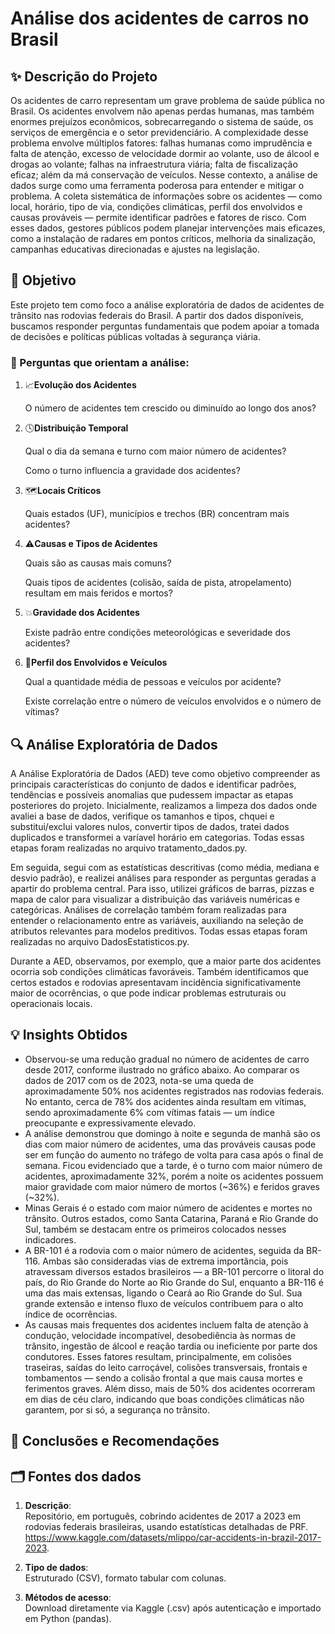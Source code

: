 # Análise dos acidentes de carros no Brasil

## ✨ Descrição do Projeto
Os acidentes de carro representam um grave problema de saúde pública no Brasil. Os acidentes envolvem não apenas perdas humanas, mas também enormes prejuízos econômicos, sobrecarregando o sistema de saúde, os serviços de emergência e o setor previdenciário. A complexidade desse problema envolve múltiplos fatores: falhas humanas como imprudência e falta de atenção, excesso de velocidade dormir ao volante, uso de álcool e drogas ao volante; falhas na infraestrutura viária; falta de fiscalização eficaz; além da má conservação de veículos. 
Nesse contexto, a análise de dados surge como uma ferramenta poderosa para entender e mitigar o problema. A coleta sistemática de informações sobre os acidentes — como local, horário, tipo de via, condições climáticas, perfil dos envolvidos e causas prováveis — permite identificar padrões e fatores de risco. Com esses dados, gestores públicos podem planejar intervenções mais eficazes, como a instalação de radares em pontos críticos, melhoria da sinalização, campanhas educativas direcionadas e ajustes na legislação.

## 🎯 Objetivo
Este projeto tem como foco a análise exploratória de dados de acidentes de trânsito nas rodovias federais do Brasil. A partir dos dados disponíveis, buscamos responder perguntas fundamentais que podem apoiar a tomada de decisões e políticas públicas voltadas à segurança viária.

### 🔎 Perguntas que orientam a análise:

1. 📈**Evolução dos Acidentes**
   
   O número de acidentes tem crescido ou diminuído ao longo dos anos?

2. 🕓**Distribuição Temporal**

   Qual o dia da semana e turno com maior número de acidentes?

   Como o turno influencia a gravidade dos acidentes?

3. 🗺️**Locais Críticos**

   Quais estados (UF), municípios e trechos (BR) concentram mais acidentes?

4. ⚠️**Causas e Tipos de Acidentes**

   Quais são as causas mais comuns?

   Quais tipos de acidentes (colisão, saída de pista, atropelamento) resultam em mais feridos e mortos?

5. 💥**Gravidade dos Acidentes**

   Existe padrão entre condições meteorológicas e severidade dos acidentes?

6. 🧍**Perfil dos Envolvidos e Veículos**
   
   Qual a quantidade média de pessoas e veículos por acidente?

   Existe correlação entre o número de veículos envolvidos e o número de vítimas?

## 🔍 Análise Exploratória de Dados
A Análise Exploratória de Dados (AED) teve como objetivo compreender as principais características do conjunto de dados e identificar padrões, tendências e possíveis anomalias que pudessem impactar as etapas posteriores do projeto. Inicialmente, realizamos a limpeza dos dados onde avaliei a base de dados, verifique os tamanhos e tipos, chquei e substitui/exclui valores nulos, convertir tipos de dados, tratei dados duplicados e transformei a varíavel horário em categorias. Todas essas etapas foram realizadas no arquivo tratamento_dados.py.

Em seguida, segui com as estatísticas descritivas (como média, mediana e desvio padrão), e realizei análises para responder as perguntas geradas a apartir do problema central. Para isso, utilizei gráficos de barras, pizzas e mapa de calor para visualizar a distribuição das variáveis numéricas e categóricas. Análises de correlação também foram realizadas para entender o relacionamento entre as variáveis, auxiliando na seleção de atributos relevantes para modelos preditivos. Todas essas etapas foram realizadas no arquivo DadosEstatisticos.py.

Durante a AED, observamos, por exemplo, que a maior parte dos acidentes ocorria sob condições climáticas favoráveis. Também identificamos que certos estados e rodovias apresentavam incidência significativamente maior de ocorrências, o que pode indicar problemas estruturais ou operacionais locais.

## 💡 Insights Obtidos
- Observou-se uma redução gradual no número de acidentes de carro desde 2017, conforme ilustrado no gráfico abaixo. Ao comparar os dados de 2017 com os de 2023, nota-se uma queda de aproximadamente 50% nos acidentes registrados nas rodovias federais. No entanto, cerca de 78% dos acidentes ainda resultam em vítimas, sendo aproximadamente 6% com vítimas fatais — um índice preocupante e expressivamente elevado.
- A análise demonstrou que domingo à noite e segunda de manhã são os dias com maior número de acidentes, uma das prováveis causas pode ser em função do aumento no tráfego de volta para casa após o final de semana. Ficou evidenciado que a tarde, é o turno com maior número de acidentes, aproximadamente 32%, porém a noite os acidentes possuem maior gravidade com maior número de mortos (~36%) e feridos graves (~32%). 
- Minas Gerais é o estado com maior número de acidentes e mortes no trânsito. Outros estados, como Santa Catarina, Paraná e Rio Grande do Sul, também se destacam entre os primeiros colocados nesses indicadores.
- A BR-101 é a rodovia com o maior número de acidentes, seguida da BR-116. Ambas são consideradas vias de extrema importância, pois atravessam diversos estados brasileiros — a BR-101 percorre o litoral do país, do Rio Grande do Norte ao Rio Grande do Sul, enquanto a BR-116 é uma das mais extensas, ligando o Ceará ao Rio Grande do Sul. Sua grande extensão e intenso fluxo de veículos contribuem para o alto índice de ocorrências.
- As causas mais frequentes dos acidentes incluem falta de atenção à condução, velocidade incompatível, desobediência às normas de trânsito, ingestão de álcool e reação tardia ou ineficiente por parte dos condutores. Esses fatores resultam, principalmente, em colisões traseiras, saídas do leito carroçável, colisões transversais, frontais e tombamentos — sendo a colisão frontal a que mais causa mortes e ferimentos graves. Além disso, mais de 50% dos acidentes ocorreram em dias de céu claro, indicando que boas condições climáticas não garantem, por si só, a segurança no trânsito.

## 📌 Conclusões e Recomendações



## 🗂️ Fontes dos dados
1. 	**Descrição**:  
Repositório, em português, cobrindo acidentes de 2017 a 2023 em rodovias federais brasileiras, usando estatísticas detalhadas de PRF.
https://www.kaggle.com/datasets/mlippo/car-accidents-in-brazil-2017-2023.

2. **Tipo de dados**:   
Estruturado (CSV), formato tabular com colunas.

3. **Métodos de acesso**:   
Download diretamente via Kaggle (.csv) após autenticação e importado em Python (pandas).
